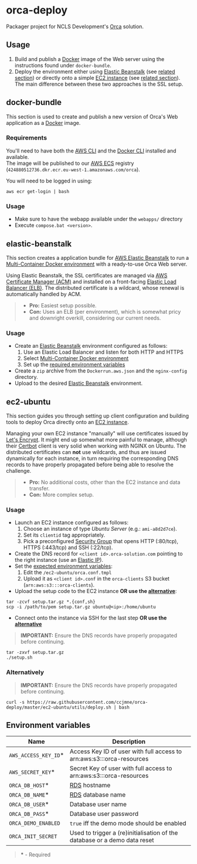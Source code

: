 # orca-deploy

Packager project for NCLS Development's [Orca](https://www.orca-solution.com/) solution.

## Usage

1. Build and publish a [Docker](https://www.docker.com/) image of the Web server using the instructions found under `docker-bundle`.
2. Deploy the environment either using [Elastic Beanstalk](https://aws.amazon.com/elasticbeanstalk/) (see [related section](#elastic-beanstalk)) or directly onto a simple [EC2 instance](https://aws.amazon.com/ec2/) (see [related section](#ec2-ubuntu)). The main difference between these two approaches is the SSL setup.

## docker-bundle

This section is used to create and publish a new version of Orca's Web application as a [Docker](https://www.docker.com/) image.

### Requirements

You'll need to have both the [AWS CLI](https://aws.amazon.com/cli/) and the [Docker CLI](https://docs.docker.com/engine/reference/commandline/cli/) installed  and available.  
The image will be published to our [AWS ECS](https://aws.amazon.com/ecs/) registry (`424880512736.dkr.ecr.eu-west-1.amazonaws.com/orca`).

You will need to be logged in using:
```shell-script
aws ecr get-login | bash
```

### Usage

- Make sure to have the webapp available under the `webapps/` directory
- Execute `compose.bat <version>`.

## elastic-beanstalk

This section creates a application bundle for [AWS Elastic Beanstalk](https://aws.amazon.com/elasticbeanstalk/) to run a [Multi-Container Docker environment](http://docs.aws.amazon.com/elasticbeanstalk/latest/dg/create_deploy_docker_ecs.html) with a ready-to-use Orca Web server.

Using Elastic Beanstalk, the SSL certificates are managed via [AWS Certificate Manager (ACM)](https://aws.amazon.com/certificate-manager/) and installed on a front-facing [Elastic Load Balancer (ELB)](https://aws.amazon.com/elasticloadbalancing/). The distributed certificate is a wildcard, whose renewal is automatically handled by ACM.

> - **Pro:** Easiest setup possible.
> - **Con:** Uses an ELB (per environment), which is somewhat pricy and downright overkill, considering our current needs.

### Usage

- Create an [Elastic Beanstalk](https://aws.amazon.com/elasticbeanstalk/) environment configured as follows:
  1. Use an Elastic Load Balancer and listen for both HTTP and HTTPS
  2. Select [Multi-Container Docker environment](http://docs.aws.amazon.com/elasticbeanstalk/latest/dg/create_deploy_docker_ecs.html)
  3. Set up the [required environment variables](#environment-variables)
- Create a `zip` archive from the `Dockerrun.aws.json` and the `nginx-config` directory.
- Upload to the desired [Elastic Beanstalk](https://aws.amazon.com/elasticbeanstalk/) environment.

## ec2-ubuntu

This section guides you through setting up client configuration and building tools to deploy Orca directly onto an [EC2 instance]([EC2](https://aws.amazon.com/ec2/)).

Managing your own EC2 instance "manually" will use certificates issued by [Let's Encrypt](https://letsencrypt.org/). It might end up somewhat more painful to manage, although their [Certbot](https://certbot.eff.org/) client is very solid when working with NGINX on Ubuntu. The distributed certificates can **not** use wildcards, and thus are issued dynamically for each instance, in turn requiring the corresponding DNS records to have properly propagated before being able to resolve the challenge.

> - **Pro:** No additional costs, other than the EC2 instance and data transfer.
> - **Con:** More complex setup.

### Usage

- Launch an EC2 instance configured as follows:
  1. Choose an instance of type _Ubuntu Server_ (e.g.: `ami-a8d2d7ce`).
  2. Set its `clientid` tag appropriately.
  3. Pick a preconfigured [Security Group](http://docs.aws.amazon.com/AWSEC2/latest/UserGuide/using-network-security.html) that opens HTTP (:80/tcp), HTTPS (:443/tcp) and SSH (:22/tcp).
- Create the DNS record for `<client id>.orca-solution.com` pointing to the right instance (use an [Elastic IP](http://docs.aws.amazon.com/AWSEC2/latest/UserGuide/elastic-ip-addresses-eip.html)).
- Set the [expected environment variables](#environment-variables):
  1. Edit the `/ec2-ubuntu/orca.conf.tmpl`
  2. Upload it as `<client id>.conf` in the `orca-clients` S3 bucket (`arn:aws:s3:::orca-clients`).
- Upload the setup code to the EC2 instance **OR use the [alternative](#alternatively)**:
```shell-script
tar -zcvf setup.tar.gz *.{conf,sh}
scp -i /path/to/pem setup.tar.gz ubuntu@<ip>:/home/ubuntu
```
- Connect onto the instance via SSH for the last step **OR use the [alternative](#alternatively)**

> **IMPORTANT:** Ensure the DNS records have properly propagated before continuing.
```shell-script
tar -zxvf setup.tar.gz
./setup.sh
```

### Alternatively

> **IMPORTANT:** Ensure the DNS records have properly propagated before continuing.
```shell-script
curl -s https://raw.githubusercontent.com/ccjmne/orca-deploy/master/ec2-ubuntu/utils/deploy.sh | bash
```

## Environment variables

| Name | Description |
| --- | --- |
| `AWS_ACCESS_KEY_ID`* | Access Key ID of user with full access to arn:aws:s3:::orca-resources |
| `AWS_SECRET_KEY`* | Secret Key of user with full access to arn:aws:s3:::orca-resources |
| `ORCA_DB_HOST`* | [RDS](https://aws.amazon.com/rds/) hostname |
| `ORCA_DB_NAME`* | [RDS](https://aws.amazon.com/rds/) database name |
| `ORCA_DB_USER`* | Database user name |
| `ORCA_DB_PASS`* | Database user password |
| `ORCA_DEMO_ENABLED` | `true` iff the demo mode should be enabled |
| `ORCA_INIT_SECRET` | Used to trigger a (re)initialisation of the database or a demo data reset |

> **\*** - Required
